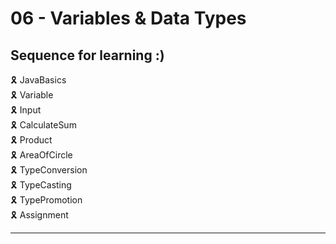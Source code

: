 # 06 - Variables & Data Types

## Sequence for learning :)

🎗️ JavaBasics \
🎗️ Variable \
🎗️ Input \
🎗️ CalculateSum \
🎗️ Product \
🎗️ AreaOfCircle \
🎗️ TypeConversion \
🎗️ TypeCasting \
🎗️ TypePromotion \
🎗️ Assignment

---
